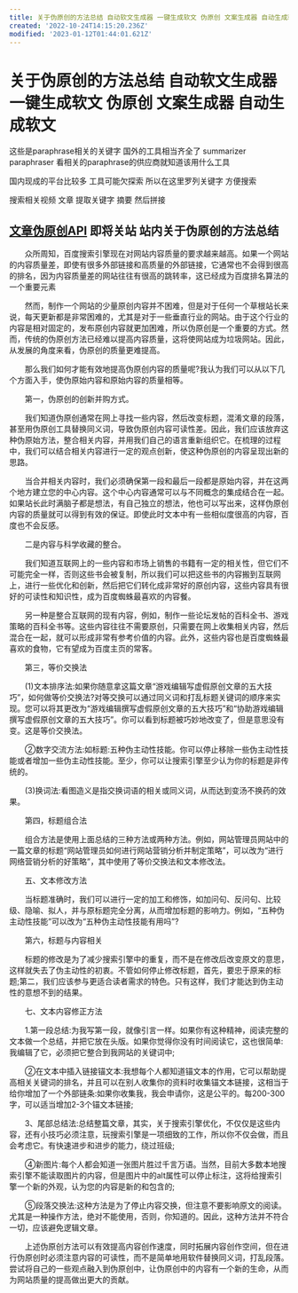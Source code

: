 ```yaml
---
title: 关于伪原创的方法总结 自动软文生成器 一键生成软文 伪原创 文案生成器 自动生成软文
created: '2022-10-24T14:15:20.236Z'
modified: '2023-01-12T01:44:01.621Z'
---
```


# 关于伪原创的方法总结 自动软文生成器 一键生成软文 伪原创 文案生成器 自动生成软文

这些是paraphrase相关的关键字 国外的工具相当齐全了 summarizer paraphraser 看相关的paraphrase的供应商就知道该用什么工具

国内现成的平台比较多 工具可能欠探索 所以在这里罗列关键字 方便搜索

搜索相关视频 文章 提取关键字 摘要 然后拼接

## [文章伪原创API](http://www.wzwyc.com/) 即将关站 站内关于伪原创的方法总结

　　众所周知，百度搜索引擎现在对网站内容质量的要求越来越高。如果一个网站的内容质量差，即使有很多外部链接和高质量的外部链接，它通常也不会得到很高的排名，因为内容质量差的网站往往有很高的跳转率，这已经成为百度排名算法的一个重要元素

　　然而，制作一个网站的少量原创内容并不困难，但是对于任何一个草根站长来说，每天更新都是非常困难的，尤其是对于一些垂直行业的网站。由于这个行业的内容是相对固定的，发布原创内容就更加困难，所以伪原创是一个重要的方式。然而，传统的伪原创方法已经难以提高内容质量，这将使网站成为垃圾网站。因此，从发展的角度来看，伪原创的质量更难提高。

　　那么我们如何才能有效地提高伪原创内容的质量呢?我认为我们可以从以下几个方面入手，使伪原始内容和原始内容的质量相等。

　　第一，伪原创的创新并购方式。

　　我们知道伪原创通常在网上寻找一些内容，然后改变标题，混淆文章的段落，甚至用伪原创工具替换同义词，导致伪原创内容可读性差。因此，我们应该放弃这种伪原始方法，整合相关内容，并用我们自己的语言重新组织它。在梳理的过程中，我们可以结合相关内容进行一定的观点创新，使这种伪原创的内容呈现出新的思路。

　　当合并相关内容时，我们必须确保第一段和最后一段都是原始内容，并在这两个地方建立您的中心内容。这个中心内容通常可以与不同概念的集成结合在一起。如果站长此时满脑子都是想法，有自己独立的想法，他也可以写出来，这样伪原创内容的质量就可以得到有效的保证。即使此时文本中有一些相似度很高的内容，百度也不会反感。

　　二是内容与科学收藏的整合。

　　我们知道互联网上的一些内容和市场上销售的书籍有一定的相关性，但它们不可能完全一样，否则这些书会被复制，所以我们可以把这些书的内容搬到互联网上，进行一些优化和创新，然后把它们转化成非常好的原创内容，这些内容具有很好的可读性和知识性，成为百度蜘蛛最喜欢的内容餐。

　　另一种是整合互联网的现有内容，例如，制作一些论坛发帖的百科全书、游戏策略的百科全书等。这些内容往往不需要原创，只需要在网上收集相关内容，然后混合在一起，就可以形成非常有参考价值的内容。此外，这些内容也是百度蜘蛛最喜欢的食物，它有望成为百度主页的常客。

　　第三，等价交换法

　　(1)文本排序法:如果你随意拿这篇文章“游戏编辑写虚假原创文章的五大技巧”，如何做等价交换法?对等交换可以通过同义词和打乱标题关键词的顺序来实现。您可以将其更改为“游戏编辑撰写虚假原创文章的五大技巧”和“协助游戏编辑撰写虚假原创文章的五大技巧”。你可以看到标题被巧妙地改变了，但是意思没有变。这是等价交换法。

　　②数字交流方法:如标题:五种伪主动性技能。你可以停止移除一些伪主动性技能或者增加一些伪主动性技能。至少，你可以让搜索引擎至少认为你的标题是非传统的。

　　(3)换词法:看图造义是指交换词语的相关或同义词，从而达到变汤不换药的效果。

　　第四，标题组合法

　　组合方法是使用上面总结的三种方法或两种方法。例如，网站管理员网站中的一篇文章的标题“网站管理员如何进行网站营销分析并制定策略”，可以改为“进行网络营销分析的好策略”，其中使用了等价交换法和文本修改法。

　　五、文本修改方法

　　当标题准确时，我们可以进行一定的加工和修饰，如加问句、反问句、比较级、隐喻、拟人，并与原标题完全分离，从而增加标题的影响力。例如，“五种伪主动性技能”可以改为“五种伪主动性技能有用吗”?

　　第六，标题与内容相关

　　标题的修改是为了减少搜索引擎中的重复，而不是在修改后改变原文的意思，这样就失去了伪主动性的初衷。不管如何停止修改标题，首先，要忠于原来的标题;第二，我们应该参与更适合读者需求的特色。只有这样，我们才能达到伪主动性的意想不到的结果。

　　七、文本内容修正方法

　　1.第一段总结:为我写第一段，就像引言一样。如果你有这种精神，阅读完整的文本做一个总结，并把它放在头版。如果你觉得你没有时间阅读它，这也很简单:我编辑了它，必须把它整合到我网站的关键词中;

　　②在文本中插入链接锚文本:我想每个人都知道锚文本的作用，它可以帮助提高相关关键词的排名，并且可以在别人收集你的资料时收集锚文本链接，这相当于给你增加了一个外部链条:如果你收集我，我会申请你，这是公平的。每200-300字，可以适当增加2-3个锚文本链接;

　　3、尾部总结法:总结整篇文章，其实，关于搜索引擎优化，不仅仅是这些内容，还有小技巧必须注意，玩搜索引擎是一项细致的工作，所以你不仅会做，而且会考虑它。有快速进步和进步的能力，绕过班级;

　　④新图片:每个人都会知道一张图片胜过千言万语。当然，目前大多数本地搜索引擎不能读取图片的内容，但是图片中的alt属性可以停止标注，这将给搜索引擎一个新的外观，认为您的内容是新的和包含的;

　　⑤段落交换法:这种方法是为了停止内容交换，但注意不要影响原文的阅读。尤其是一种操作方法，绝对不能使用，否则，你知道的。因此，这种方法并不符合一切，应该避免逻辑文章。

　　上述伪原创方法可以有效提高内容创作速度，同时拓展内容创作空间，但在进行伪原创时必须注意内容的可读性，而不是简单地用软件替换同义词，打乱段落。尝试将自己的一些观点融入到伪原创中，让伪原创中的内容有一个新的生命，从而为网站质量的提高做出更大的贡献。
